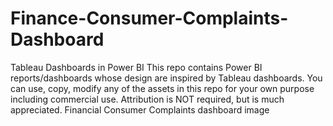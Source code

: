 # Finance-Consumer-Complaints-Dashboard
Tableau Dashboards in Power BI
This repo contains Power BI reports/dashboards whose design are inspired by Tableau dashboards.
You can use, copy, modify any of the assets in this repo for your own purpose including commercial use. Attribution is NOT required, but is much appreciated.
Financial Consumer Complaints
dashboard image
